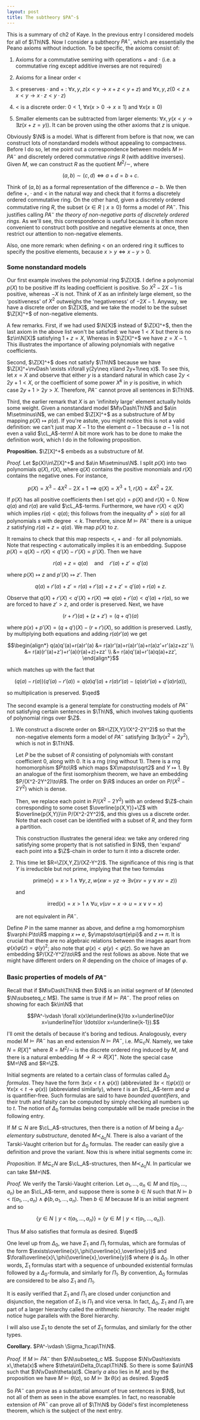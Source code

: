 ```yaml
---
layout: post
title: The subtheory $PA^-$
---
```


This is a summary of ch2 of Kaye. In the previous entry I considered
models for all of $\Th\N$. Now I consider a subtheory $PA^-$, which
are essentially the Peano axioms without induction. To be specific,
the axioms consist of:

1. Axioms for a commutative semiring with operations $+$ and $\cdot$
(i.e. a commutative ring except additive inverses are not required)

2. Axioms for a linear order $<$

3. $<$ preserves $\cdot$ and $+$ : $\forall x,y,z(x<y\to x+z<y+z)$
and $\forall x,y,z(0<z\land x<y\to x\cdot z<y\cdot z)$

4. $<$ is a discrete order: $0<1$, $\forall x(x>0\to x\ge1)$ and
$\forall x(x\ge 0)$

5. Smaller elements can be subtracted from larger elements: $\forall
x,y(x<y\to \exists z(x+z=y))$. It can be proven using the other axioms
that $z$ is unique.

Obviously $\N$ is a model. What is different from before is that now,
we can construct lots of nonstandard models without appealing to
compactness. Before I do so, let me point out a correspondence between
models $M\vDash PA^-$ and discretely ordered commutative *rings*
$R$ (with additive inverses). Given $M$, we can construct $R$ as the
quotient $M^2/\sim$, where

$$(a,b)\sim(c,d) \iff a+d=b+c.$$

Think of $(a,b)$ as a formal representation of the difference
$a-b$. We then define $+$, $\cdot$ and $<$ in the natural way and
check that it forms a discretely ordered commutative ring. On the
other hand, given a discretely ordered commutative ring $R$, the
subset $\{x\in R\mid x\ge0\}$ forms a model of $PA^-$. This justifies
calling $PA^-$ *the theory of non-negative parts of discretely
ordered rings*. As we'll see, this correspondence is useful because it
is often more convenient to construct both positive and negative
elements at once, then restrict our attention to non-negative
elements.

Also, one more remark: when defining $<$ on an ordered ring it
suffices to specify the positive elements, because $x>y\iff x-y>0$.

### Some nonstandard models

Our first example involves the polynomial ring $\Z[X]$. I define a
polynomial $p(X)$ to be positive iff its leading coefficient is
positive. So $X^2-2X-1$ is positive, whereas $-X$ is not. Think of $X$
as an infinitely large element, so the 'positiveness' of $X^2$
outweighs the 'negativeness' of $-2X-1$. Anyway, we have a discrete
order on $\Z[X]$, and we take the model to be the subset $\Z[X]^+$ of
non-negative elements.

A few remarks. First, if we had used $\N[X]$ instead of $\Z[X]^+$,
then the last axiom in the above list won't be satisfied: we have
$1<X$ but there is no $z\in\N[X]$ satisfying $1+z=X$, Whereas in
$\Z[X]^+$ we have $z=X-1$. This illustrates the importance of allowing
polynomials with negative coefficients.

Second, $\Z[X]^+$ does not satisfy $\Th\N$ because we have
$\Z[X]^+\nvDash \exists x\forall y(2y\neq x\land 2y+1\neq x)$. To see
this, let $x=X$ and observe that either $y$ is a standard natural in
which case $2y<2y+1<X$, or the coefficient of some power $X^k$ in $y$
is positive, in which case $2y+1>2y>X$. Therefore, $PA^-$ cannot prove
all sentences in $\Th\N$.

Third, the earlier remark that $X$ is an 'infinitely large' element
actually holds some weight. Given a nonstandard model $M\vDash\Th\N$
and $a\in M\setminus\N$, we can embed $\Z[X]^+$ as a substructure of
$M$ by mapping $p(X)\mapsto p(a)$. If you're astute, you might notice
this is not a valid definition: we can't just map $X-1$ to the element
$a-1$ because $a-1$ is not even a valid $\cL_A$-term! A bit more work
has to be done to make the definition work, which I do in the
following proposition.

**Proposition.** $\Z[X]^+$ embeds as a substructure of $M$.

*Proof.* Let $p(X)\in\Z[X]^+$ and $a\in M\setminus\N$. I split $p(X)$
into two polynomials $q(X),r(X)$, where $q(X)$ contains the positive
monomials and $r(X)$ contains the negative ones. For instance,

$$p(X)=X^3-4X^2-2X+1 \implies q(X)=X^3+1,\;r(X)=4X^2+2X.$$

If $p(X)$ has all positive coefficients then I set $q(x)=p(X)$ and
$r(X)=0$. Now $q(a)$ and $r(a)$ are valid $\cL_A$-terms. Furthermore,
we have $r(X)<q(X)$ which implies $r(a)<q(a)$; this follows from the
inequality $a^k>s(a)$ for all polynomials $s$ with degree
$<k$. Therefore, since $M\vDash PA^-$ there is a unique $z$ satisfying
$r(a)+z=q(a)$. We map $p(X)$ to $z$.

It remains to check that this map respects $<$, $+$ and $\cdot$ for
all polynomials. Note that respecting $<$ automatically implies it is
an embedding. Suppose $p(X)=q(X)-r(X)<q'(X)-r'(X)=p'(X)$. Then we have

$$r(a)+z=q(a) \quad\text{and}\quad r'(a)+z'=q'(a)$$

where $p(X)\mapsto z$ and $p'(X)\mapsto z'$. Then

$$q(a)+r'(a)+z'=r(a)+r'(a)+z+z'=q'(a)+r(a)+z.$$

Observe that $q(X)+r'(X)<q'(X)+r(X) \implies q(a)+r'(a)<q'(a)+r(a)$,
so we are forced to have $z'>z$, and order is preserved. Next, we have

$$(r+r')(a)+(z+z')=(q+q')(a)$$

where $p(x)+p'(X)=(q+q')(X)-(r+r')(X)$, so addition is preserved. Lastly, by multiplying both equations and adding $r(a)r'(a)$ we get

$$\begin{align*}
    q(a)q'(a)+r(a)r'(a) &= r(a)r'(a)+r(a)r'(a)+r(a)z'+r'(a)z+zz' \\
    &= r(a)(r'(a)+z')+r'(a)(r(a)+z)+zz' \\
    &= r(a)q'(a)+r'(a)q(a)+zz',
\end{align*}$$

which matches up with the fact that 

$$\bigl(q(a)-r(a)\bigr)\bigl(q'(a)-r'(a)\bigr)=q(a)q'(a)+r(a)r'(a)-\bigl(q(a)r'(a)+q'(a)r(a)\bigr),$$

so multiplication is preserved. $\qed$

The second example is a general template for constructing models of
$PA^-$ not satisfying certain sentences in $\Th\N$, which involves
taking quotients of polynomial rings over $\Z$.

1. We construct a discrete order on $R=\Z[X,Y]/(X^2-2Y^2)$ so that the
non-negative elements form a model of $PA^-$ satisfying $\exists
x\exists y(x^2=2y^2)$, which is not in $\Th\N$.
    
    Let $P$ be the subset of $R$ consisting of polynomials with
    constant coefficient 0, along with 0. It is a rng (ring without
    1). There is a rng homomorphism $P\to\R$ which maps
    $X\mapsto\sqrt2$ and $Y\mapsto1$. By an analogue of the first
    isomorphism theorem, we have an embedding $P/(X^2-2Y^2)\to\R$. The
    order on $\R$ induces an order on $P/(X^2-2Y^2)$ which is dense.
    
    Then, we replace each point in $P/(X^2-2Y^2)$ with an ordered
    $\Z$-chain corresponding to some coset $\overline{p(X,Y)}+\Z$ with
    $\overline{p(X,Y)}\in P/(X^2-2Y^2)$, and this gives us a discrete
    order. Note that each coset can be identified with a subset of
    $R$, and they form a partition.
    
    This construction illustrates the general idea: we take any
    ordered ring satisfying some property that is not satisfied in
    $\N$, then 'expand' each point into a $\Z$-chain in order to turn
    it into a discrete order.
    
2. This time let $R=\Z[X,Y,Z]/(XZ-Y^2)$. The significance of this ring
is that $Y$ is irreducible but not prime, implying that the two
formulas
    
    $$\text{prime}(x) = x>1\land \forall y,z,w(xw=yz\to \exists v(xv=y\lor xv=z))$$
    
    and

    $$\text{irred}(x) = x>1\land \forall u,v(uv=x\to u=x\lor v=x)$$

    are not equivalent in $PA^-$.
    
Define $P$ in the same manner as above, and define a rng
homomorphism $\varphi:P\to\R$ mapping $x\mapsto e$,
$y\mapsto\sqrt{e\pi}$ and $z\mapsto\pi$. It is crucial that there are
no algebraic relations between the images apart from
$\varphi(x)\varphi(z)=\varphi(y)^2$; also note that
$\varphi(x)<\varphi(y)<\varphi(z)$. So we have an embedding
$P/(XZ-Y^2)\to\R$ and the rest follows as above. Note that we might
have different orders on $R$ depending on the choice of images of
$\varphi$.

### Basic properties of models of $PA^-$

Recall that if $M\vDash\Th\N$ then $\N$ is an initial segment of $M$
(denoted $\N\subseteq_c M$). The same is true if $M\vDash PA^-$. The
proof relies on showing for each $k\in\N$ that

$$PA^-\vdash \forall x(x\le\underline{k}\to x=\underline0\lor
x=\underline1\lor \ldots\lor x=\underline{k-1}).$$

I'll omit the details of because it's boring and tedious. Analogously,
every model $M\vDash PA^-$ has an end extension $N\vDash PA^-$,
i.e. $M\subseteq_c N$. Namely, we take $N=R[X]^+$ where $R=M^2/\sim$
is the discrete ordered ring induced by $M$, and there is a natural
embedding $M\to R\to R[X]^+$. Note the special case $M=\N$ and $R=\Z$.

Initial segments are related to a certain class of formulas called
*$\Delta_0$ formulas*. They have the form $\exists x(x<t\land
\varphi(x))$ (abbreviated $\exists x<t(\varphi(x))$) or $\forall
x(x<t\to \varphi(x))$ (abbreviated similarly), where $t$ is an
$\cL_A$-term and $\varphi$ is quantifier-free. Such formulas are said
to have *bounded quantifiers*, and their truth and falsity can
be computed by simply checking all numbers up to $t$. The notion of
$\Delta_0$ formulas being computable will be made precise in the
following entry.

If $M\subseteq N$ are $\cL_A$-structures, then there is a notion of
$M$ being a *$\Delta_0$-elementary substructure*, denoted
$M\prec_{\Delta_0} N$. There is also a variant of the Tarski-Vaught
criterion but for $\Delta_0$ formulas. The reader can easily give a
definition and prove the variant. Now this is where initial segments
come in:

*Proposition.* If $M\subseteq_c N$ are
$\cL_A$-structures, then $M\prec_{\Delta_0} N$. In particular we can
take $M=\N$.

*Proof.* We verify the Tarski-Vaught criterion. Let $a_1,\ldots,a_n\in
M$ and $t(a_1,\ldots,a_n)$ be an $\cL_A$-term, and suppose there is
some $b\in N$ such that $N\vDash b<t(a_1,\ldots,a_n)\land
\phi(b,a_1,\ldots,a_n)$. Then $b\in M$ because $M$ is an initial
segment and so

$$\{y\in N \mid y < t(a_1,\ldots,a_n)\} = \{y\in M \mid y < t(a_1,\ldots,a_n)\}.$$

Thus $M$ also satisfies that formula as desired. $\qed$

One level up from $\Delta_0$, we have $\Sigma_1$ and $\Pi_1$ formulas,
which are formulas of the form
$\exists\overline{x}\,\phi(\overline{x},\overline{y})$ and
$\forall\overline{x}\,\phi(\overline{x},\overline{y})$ where $\phi$ is
$\Delta_0$. In other words, $\Sigma_1$ formulas start with a sequence
of unbounded existential formulas followed by a $\Delta_0$-formula,
and similarly for $\Pi_1$. By convention, $\Delta_0$ formulas are
considered to be also $\Sigma_1$ and $\Pi_1$.

It is easily verified that $\Sigma_1$ and $\Pi_1$ are closed under
conjunction and disjunction, the negation of $\Sigma_1$ is $\Pi_1$ and
vice versa. In fact, $\Delta_0$, $\Sigma_1$ and $\Pi_1$ are part of a
larger hierarchy called the *arithmetic hierarchy*. The reader
might notice huge parallels with the Borel hierarchy.

I will also use $\Sigma_1$ to denote the set of $\Sigma_1$ formulas,
and similarly for the other types.

**Corollary.** $PA^-\vdash \Sigma_1\cap\Th\N$.

*Proof.* If $M\vDash PA^-$ then $\N\subseteq_c M$. Suppose
 $\N\vDash\exists x\,\theta(x)$ where $\theta\in\Delta_0\cap\Th\N$. So
 there is some $a\in\N$ such that $\N\vDash\theta(a)$. Clearly $a$
 also lies in $M$, and by the proposition we have $M\vDash\theta(a)$,
 so $M\vDash\exists x\,\theta(x)$ as desired. $\qed$

So $PA^-$ can prove as a substantial amount of true sentences in $\N$,
but not all of them as seen in the above examples. In fact, no
reasonable extension of $PA^-$ can prove all of $\Th\N$ by Gödel's
first incompleteness theorem, which is the subject of the next entry.